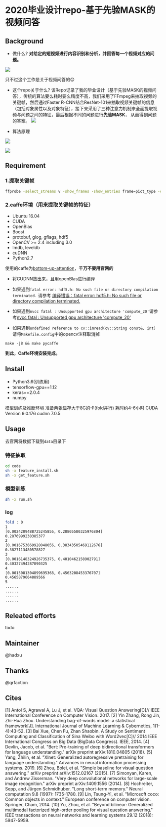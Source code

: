 # 2020毕业设计repo-基于先验MASK的视频问答

## Background

- 做什么?
**对给定的短视频进行内容识别和分析，并回答每一个视频对应的问题。**

![](imgs/vqa-1.png)

只不过这个工作是关于视频问答的:blush:

- 这个repo关于什么?
该Repo记录了我的毕业设计（基于先验MASK的视频问答），传统的算法要么耗时要么精度不高，我们采用了FFmpeg来抽取视频的关键帧，然后通过Faster R-CNN结合ResNet-101来抽取视频关键帧的信息（包括对象属性以及对象特征），接下来采用了三种注意力机制来全面提取视频与问题之间的特征，最后根据不同的问题进行**先验MASK**， 从而得到问题的答案。
![](imgs/ZJB_1.png)



- 算法原理

![](imgs/ZJB_3.png)

![](imgs/ZJB_4.png)


## Requirement

### 1.提取关键帧
```bash
ffprobe -select_streams v -show_frames -show_entries frame=pict_type -of csv
```

### 2.caffe环境（用来提取关键帧的特征）

* Ubuntu 16.04
* CUDA
* OpenBlas
* Boost 
* protobuf, glog, gflags, hdf5
* OpenCV >= 2.4 including 3.0
* lmdb, leveldb
* cuDNN
* Python2.7

使用的caffe为[bottom-up-attention](https://github.com/peteanderson80/bottom-up-attention)，**千万不要用官网的**

- 将CUDNN放出来，且用openBlas进行编译

- 如果遇到```fatal error: hdf5.h: No such file or directory compilation terminated.``` 请参考 [编译错误：fatal error: hdf5.h: No such file or directory compilation terminated.](https://blog.csdn.net/qq_38451119/article/details/81383266)

- 如果遇到```nvcc fatal : Unsupported gpu architecture 'compute_20'```请参考[nvcc fatal : Unsupported gpu architecture 'compute_20'](https://blog.csdn.net/fanhenghui/article/details/80092131)

- 如果遇到```undefined reference to cv::imread(cv::String const&, int)```
请将```Makefile.config```中的opencv注释取消掉

```
make -j8 && make pycaffe
```

**到此，Caffe环境安装完成。**

## Install

* Python3.6(训练用)
* tensorflow-gpu==1.12
* keras==2.0.4
* numpy

模型训练及推断环境
准备两张显存大于8G的卡(fold并行)  耗时约4-6小时
CUDA Version 9.0.176
cudnn 7.0.5

## Usage

去官网将数据下载到```data```目录下

### 特征抽取

```bash
cd code
sh -x feature_install.sh
sh -x get_feature.sh
```

### 模型训练
```bash
sh -x run.sh
```

### log

```bash
fold : 0
1
[0.0024209488725245856, 0.28805580325976804]
0.2876999238385377
2
[0.0016753669928048056, 0.38343505469112676]
0.3827113480578827
3
[0.0016148324926735375, 0.4010462158902791]
0.40327494287890325
4
[0.0015081304899695368, 0.4563208453376707]
0.4565879664889566
5
......
......
......
......
```


## Releated efforts

todo

## Maintainer
@hadxu

## Thanks

@qrfaction

## Cites

[1] Antol S, Agrawal A, Lu J, et al. VQA: Visual Question Answering[C]// IEEE International Conference on Computer Vision. 2017.
[2] Yin Zhang, Rong Jin, Zhi-Hua Zhou. Understanding bag-of-words model: a statistical framework[J]. International Journal of Machine Learning & Cybernetics, 1(1-4):43-52.
[3] Bai Xue, Chen Fu, Zhan Shaobin. A Study on Sentiment Computing and Classification of Sina Weibo with Word2vec[C]// 2014 IEEE International Congress on Big Data (BigData Congress). IEEE, 2014.
[4] Devlin, Jacob, et al. "Bert: Pre-training of deep bidirectional transformers for language understanding." arXiv preprint arXiv:1810.04805 (2018).
[5] Yang, Zhilin, et al. "Xlnet: Generalized autoregressive pretraining for language understanding." Advances in neural information processing systems. 2019.
[6] Zhou, Bolei, et al. "Simple baseline for visual question answering." arXiv preprint arXiv:1512.02167 (2015).
[7] Simonyan, Karen, and Andrew Zisserman. "Very deep convolutional networks for large-scale image recognition." arXiv preprint arXiv:1409.1556 (2014).
[8] Hochreiter, Sepp, and Jürgen Schmidhuber. "Long short-term memory." Neural computation 9.8 (1997): 1735-1780.
[9] Lin, Tsung-Yi, et al. "Microsoft coco: Common objects in context." European conference on computer vision. Springer, Cham, 2014.
[10] Yu, Zhou, et al. "Beyond bilinear: Generalized multimodal factorized high-order pooling for visual question answering." IEEE transactions on neural networks and learning systems 29.12 (2018): 5947-5959.


